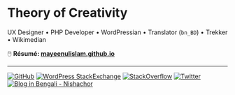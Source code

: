 # Theory of Creativity

UX Designer • PHP Developer • WordPressian • Translator (`bn_BD`) • Trekker • Wikimedian

🖱️ **Résumé: [mayeenulislam.github.io](https://mayeenulislam.github.io)**

----

<a href="https://github.com/mayeenulislam"><img src="https://img.shields.io/github/followers/mayeenulislam?label=Follow&logo=github&style=flat-square" alt="GitHub"></a>
<a href="https://wordpress.stackexchange.com/users/22728"><img src="https://img.shields.io/stackexchange/wordpress/r/22728?label=WordPress%20StackExchange&logo=wordpress" alt="WordPress StackExchange"></a>
<a href="https://stackoverflow.com/users/1743124"><img src="https://img.shields.io/stackexchange/stackoverflow/r/1743124?label=StackOverflow&logo=StackOverflow&logoColor=%23ffffff&style=flat-square" alt="StackOverflow"></a>
<a href="https://twitter.com/mayeenulislam"><img src="https://img.shields.io/twitter/follow/mayeenulislam?logo=twitter&style=flat-square" alt="Twitter"></a>
<a href="https://nishachor.com"><img src="https://img.shields.io/website?down_message=down&style=flat-square&up_color=green&up_message=alive&url=https%3A%2F%2Fnishachor.com" alt="Blog in Bengali - Nishachor"></a>
